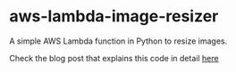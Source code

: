 # aws-lambda-image-resizer
A simple AWS Lambda function in Python to resize images.

Check the blog post that explains this code in detail [here](https://prahari.net)
